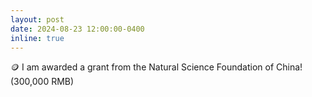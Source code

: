 ```yaml
---
layout: post
date: 2024-08-23 12:00:00-0400
inline: true
---
```

<!-- [CHI’24](https://wangchongyang.ai/assets/pdf/UbiPhysio_IMWUT.pdf){:target="\_blank"} -->
🪙 I am awarded a grant from the Natural Science Foundation of China! (300,000 RMB)